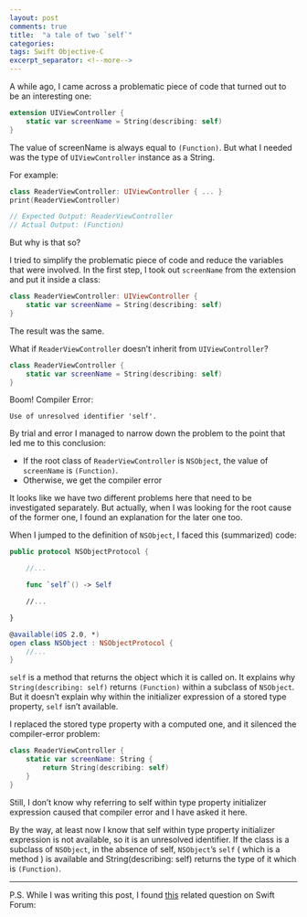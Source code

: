 ```yaml
---
layout: post
comments: true
title:  "a tale of two `self`"
categories: 
tags: Swift Objective-C
excerpt_separator: <!--more-->
---
```

A while ago, I came across a problematic piece of code that turned out to be an interesting one:

``` swift
extension UIViewController {
    static var screenName = String(describing: self)
}
```

The value of screenName is always equal to `(Function)`. But what I needed was the type of `UIViewController` instance as a String.
<!--more-->
For example:

``` swift
class ReaderViewController: UIViewController { ... }
print(ReaderViewController)

// Expected Output: ReaderViewController
// Actual Output: (Function)
```

But why is that so?

I tried to simplify the problematic piece of code and reduce the variables that were involved. In the first step, I took out `screenName` from the extension and put it inside a class:

``` swift
class ReaderViewController: UIViewController {
    static var screenName = String(describing: self)
}
```

The result was the same.

What if `ReaderViewController` doesn’t inherit from `UIViewController`?

``` swift
class ReaderViewController {
    static var screenName = String(describing: self)
}
```

Boom! Compiler Error:

```
Use of unresolved identifier 'self'.
```

By trial and error I managed to narrow down the problem to the point that led me to this conclusion:

- If the root class of `ReaderViewController` is `NSObject`, the value of `screenName` is `(Function)`.
- Otherwise, we get the compiler error

It looks like we have two different problems here that need to be investigated separately. But actually, when I was looking for the root cause of the former one, I found an explanation for the later one too.

When I jumped to the definition of `NSObject`, I faced this (summarized) code:

``` swift
public protocol NSObjectProtocol {

    //...

    func `self`() -> Self

    //...

}

@available(iOS 2.0, *)
open class NSObject : NSObjectProtocol {
    //...
}
```

`self` is a method that returns the object which it is called on.
It explains why `String(describing: self)` returns `(Function)` within a subclass of `NSObject`. But it doesn’t explain why within the initializer expression of a stored type property, `self` isn’t available.

I replaced the stored type property with a computed one, and it silenced the compiler-error problem:

``` swift
class ReaderViewController {
    static var screenName: String {
        return String(describing: self)
    }
}
```

Still, I don’t know why referring to self within type property initializer expression caused that compiler error and I have asked it here.

By the way, at least now I know that self within type property initializer expression is not available, so it is an unresolved identifier. If the class is a subclass of `NSObject`, in the absence of self, `NSObject`’s `self` ( which is a method ) is available and String(describing: self) returns the type of it which is `(Function)`.

---
P.S. While I was writing this post, I found [this](https://forums.swift.org/t/self-as-initializer-bug/17107) related question on Swift Forum:

